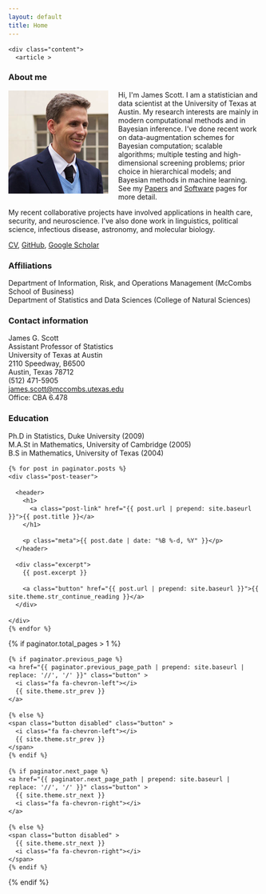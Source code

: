 ```yaml
---
layout: default
title: Home
---
```


<style>
img {
    float: left;
    margin: 0px 20px 15px 0px;
}
</style>

<div class="home">

    <div class="content">
      <article >

### About me
![Image](/files/scott_james_IMG_6450_cropped.png)
Hi, I'm James Scott.  I am a statistician and data scientist at the University of Texas at Austin.  My research interests are
mainly in modern computational methods and in Bayesian inference.
I’ve done recent work on data-augmentation schemes for Bayesian
computation; scalable algorithms; multiple testing and
high-dimensional screening problems; prior choice in hierarchical
models; and Bayesian methods in machine learning.  See my
<a href="/papers.html">Papers</a> and <a href="/software.html">Software</a> pages for more
detail.  

My recent collaborative projects have involved applications in health
care, security, and neuroscience.  I’ve also done work in linguistics,
political science, infectious disease, astronomy, and molecular
biology.  
 
[CV](files/jamesscottcv.pdf), [GitHub](https://github.com/jgscott),
[Google Scholar](http://scholar.google.com/citations?user=Ww_1EOMAAAAJ)

### Affiliations
Department of Information, Risk, and Operations Management (McCombs
School of Business)  
Department of Statistics and Data Sciences (College of Natural
Sciences)  


### Contact information
James G. Scott   
Assistant Professor of Statistics   
University of Texas at Austin  
2110 Speedway, B6500  
Austin, Texas 78712  
(512) 471-5905  
james.scott@mccombs.utexas.edu  
Office: CBA 6.478   


### Education
Ph.D in Statistics, Duke University (2009)  
M.A.St in Mathematics, University of Cambridge (2005)  
B.S in Mathematics, University of Texas (2004)  

  </section>

</article>
    </div>


    
  <div class="posts">


    {% for post in paginator.posts %}
    <div class="post-teaser">
    
      <header>
        <h1>
          <a class="post-link" href="{{ post.url | prepend: site.baseurl }}">{{ post.title }}</a>
        </h1>
        
        <p class="meta">{{ post.date | date: "%B %-d, %Y" }}</p>
      </header>

      <div class="excerpt">
        {{ post.excerpt }}

        <a class="button" href="{{ post.url | prepend: site.baseurl }}">{{ site.theme.str_continue_reading }}</a>
      </div>
      
    </div>
    {% endfor %}
  </div>

  {% if paginator.total_pages > 1 %}
  <div class="pagination">
  
    {% if paginator.previous_page %}
    <a href="{{ paginator.previous_page_path | prepend: site.baseurl | replace: '//', '/' }}" class="button" >
      <i class="fa fa-chevron-left"></i> 
      {{ site.theme.str_prev }}
    </a>
    
    {% else %}
    <span class="button disabled" class="button" >
      <i class="fa fa-chevron-left"></i> 
      {{ site.theme.str_prev }}
    </span>
    {% endif %}

    {% if paginator.next_page %}
    <a href="{{ paginator.next_page_path | prepend: site.baseurl | replace: '//', '/' }}" class="button" >
      {{ site.theme.str_next }} 
      <i class="fa fa-chevron-right"></i>
    </a>
    
    {% else %}
    <span class="button disabled" >
      {{ site.theme.str_next }} 
      <i class="fa fa-chevron-right"></i>
    </span>
    {% endif %}
  </div>
  {% endif %}
</div>
